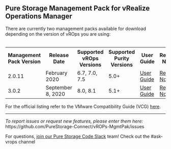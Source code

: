 <!-- wp:heading -->
<h2>Pure Storage Management Pack for vRealize Operations Manager</h2>
<!-- /wp:heading -->

<!-- wp:paragraph -->
<p>There are currently two management packs available for download depending on the version of vROps you are using: <br>
  <br>
<table style="width:100%">
  <tr>
    <th>Management Pack Version</th>
    <th>Release Date</th>
    <th>Supported vROps Versions</th>
    <th>Supported Purity Versions</th>
    <th>User Guide</th>
    <th>Release Notes</th>
  </tr>
  <tr>
    <td>2.0.11</td>
    <td>February 2020</td>
    <td>6.7, 7.0, 7.5</td>
    <td>5.0+</td>
    <td><a href="https://support.purestorage.com/Solutions/VMware_Platform_Guide/User_Guides_for_VMware_Solutions/VMware_vRealize_Operations_-_vROps/Web_Guide%3A_Pure_Storage_FlashArray_Management_Pack_2.0.11">User Guide</a></td>
    <td><a href="https://support.purestorage.com/Solutions/VMware_Platform_Guide/Release_Notes_for_VMware_Solutions/vROps_2.x_Management_Pack_Release_Notes">Release Notes</a></td>
    <tr>
    <td>3.0.2</td>
    <td>September 8, 2020</td>
    <td>8.0, 8.1</td>
    <td>5.1+</td>
    <td><a href="https://support.purestorage.com/Solutions/VMware_Platform_Guide/User_Guides_for_VMware_Solutions/VMware_vRealize_Operations_-_vROps/Web_Guide%3A_Pure_Storage_FlashArray_Management_Pack_for_VMware_vRealize_Operations_Manager_(vROps)">User Guide</a></td>
    <td><a href="https://support.purestorage.com/Solutions/VMware_Platform_Guide/Release_Notes_for_VMware_Solutions/vROps_3.x_Management_Pack_Release_Notes">Release Notes</a></td>
  </tr>

</table>
</p>


<!-- wp:paragraph -->
<p>For the official listing refer to the VMware Compatibility Guide (VCG) <a href="https://www.vmware.com/resources/compatibility/detail.php?productid=47287&deviceCategory=vrops&details=1&partner=399&page=1&display_interval=10&sortColumn=Partner&sortOrder=Asc">here</a>.</p>
<!-- /wp:paragraph -->

<!-- wp:separator -->
<hr class="wp-block-separator"/>
<!-- /wp:separator -->

<!-- wp:paragraph -->
<p><em>To report issues or request new features, please enter them here:</em><br>
 <aa href="https://github.com/PureStorage-Connect/vROPs-MgmtPak/issues">https://github.com/PureStorage-Connect/vROPs-MgmtPak/issues</a>
</p>
<!-- /wp:paragraph -->

<!-- wp:paragraph -->
<p><a</p>
<!-- /wp:paragraph -->

<!-- wp:paragraph -->
<p>For questions,&nbsp;<a href="https://codeinvite.purestorage.com/">join our Pure Storage Code Slack</a>&nbsp;team! Check out the #ask-vrops channel</p>
<!-- /wp:paragraph -->
